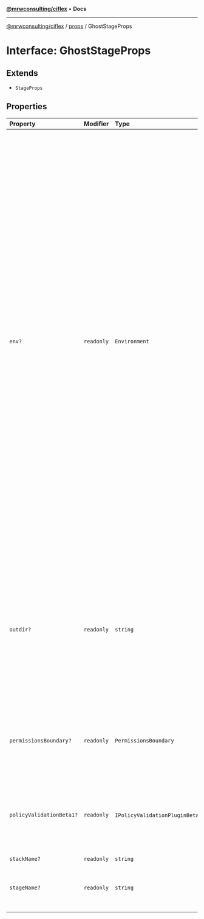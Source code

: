 [**@mrwconsulting/ciflex**](../../README.md) • **Docs**

***

[@mrwconsulting/ciflex](../../README.md) / [props](../README.md) / GhostStageProps

# Interface: GhostStageProps

## Extends

- `StageProps`

## Properties

| Property | Modifier | Type | Description | Inherited from |
| :------ | :------ | :------ | :------ | :------ |
| `env?` | `readonly` | `Environment` | <p>Default AWS environment (account/region) for `Stack`s in this `Stage`.</p><p>Stacks defined inside this `Stage` with either `region` or `account` missing from its env will use the corresponding field given here.</p><p>If either `region` or `account`is is not configured for `Stack` (either on the `Stack` itself or on the containing `Stage`), the Stack will be</p><p>*environment-agnostic*.</p><p>Environment-agnostic stacks can be deployed to any environment, may not be able to take advantage of all features of the CDK. For example, they will not be able to use environmental context lookups, will not automatically translate Service Principals to the right format based on the environment's AWS partition, and other such enhancements.</p><p>**Example**</p><code>// Use a concrete account and region to deploy this Stage to<p>new Stage(app, 'Stage1', {</p><p>  env: { account: '123456789012', region: 'us-east-1' },</p><p>});</p><p>// Use the CLI's current credentials to determine the target environment</p><p>new Stage(app, 'Stage2', {</p><p>  env: { account: process.env.CDK_DEFAULT_ACCOUNT, region: process.env.CDK_DEFAULT_REGION },</p><p>});</p></code><p>**Default**</p><ul><li>The environments should be configured on the `Stack`s.</li></ul> | `StageProps.env` |
| `outdir?` | `readonly` | `string` | <p>The output directory into which to emit synthesized artifacts.</p><p>Can only be specified if this stage is the root stage (the app). If this is specified and this stage is nested within another stage, an error will be thrown.</p><p>**Default**</p><code>- for nested stages, outdir will be determined as a relative<p>directory to the outdir of the app. For apps, if outdir is not specified, a</p><p>temporary directory will be created.</p></code> | `StageProps.outdir` |
| `permissionsBoundary?` | `readonly` | `PermissionsBoundary` | <p>Options for applying a permissions boundary to all IAM Roles and Users created within this Stage</p><p>**Default**</p><code>- no permissions boundary is applied</code> | `StageProps.permissionsBoundary` |
| `policyValidationBeta1?` | `readonly` | `IPolicyValidationPluginBeta1`[] | <p>Validation plugins to run during synthesis. If any plugin reports any violation, synthesis will be interrupted and the report displayed to the user.</p><p>**Default**</p><code>- no validation plugins are used</code> | `StageProps.policyValidationBeta1` |
| `stackName?` | `readonly` | `string` | - | - |
| `stageName?` | `readonly` | `string` | <p>Name of this stage.</p><p>**Default**</p><code>- Derived from the id.</code> | `StageProps.stageName` |
